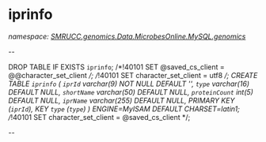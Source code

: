 ﻿# iprinfo
_namespace: [SMRUCC.genomics.Data.MicrobesOnline.MySQL.genomics](./index.md)_

--
 
 DROP TABLE IF EXISTS `iprinfo`;
 /*!40101 SET @saved_cs_client = @@character_set_client */;
 /*!40101 SET character_set_client = utf8 */;
 CREATE TABLE `iprinfo` (
 `iprId` varchar(9) NOT NULL DEFAULT '',
 `type` varchar(16) DEFAULT NULL,
 `shortName` varchar(50) DEFAULT NULL,
 `proteinCount` int(5) DEFAULT NULL,
 `iprName` varchar(255) DEFAULT NULL,
 PRIMARY KEY (`iprId`),
 KEY `type` (`type`)
 ) ENGINE=MyISAM DEFAULT CHARSET=latin1;
 /*!40101 SET character_set_client = @saved_cs_client */;
 
 --




